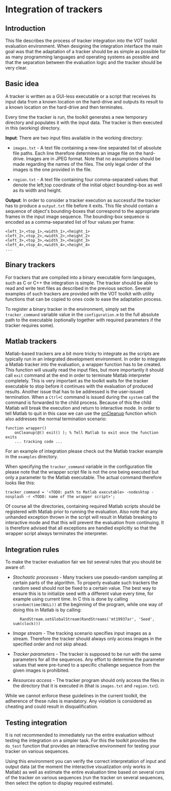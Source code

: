 Integration of trackers
=======================

Introduction
------------

This file describes the process of tracker integration into the VOT toolkit evaluation environment. When designing the integration interface the main goal was that the adaptation of a tracker should be as simple as possible for as many programming languages and operating systems as possible and that the separation between the evaluation logic and the tracker should be very clear.

Basic idea
----------

A tracker is written as a GUI-less executable or a script that receives its input data from a known location on the hard-drive and outputs its result to a known location on the hard-drive and then terminates.

Every time the tracker is run, the toolkit generates a new temporary directory and populates it with the input data. The tracker is then executed in this (working) directory.

**Input**: There are two input files available in the working directory:

* `images.txt` - A text file containing a new-line separated list of absolute file paths. Each line therefore determines an image file on the hard-drive. Images are in JPEG format. Note that no assumptions should be made regarding the names of the files. The only legal order of the images is the one provided in the file.

* `region.txt` - A text file containing four comma-separated values that denote the left,top coordinate of the initial object bounding-box as well as its width and height.

**Output**: In order to consider a tracker execution as successful the tracker has to produce a `output.txt` file before it exits. This file should contain a sequence of object's bounding-boxes that correspond to the appropriate frames in the input image sequence. The bounding-box sequence is encoded as a comma-separated list of four values per frame:

    <left_1>,<top_1>,<width_1>,<height_1>
    <left_2>,<top_2>,<width_2>,<height_2>
    <left_3>,<top_3>,<width_3>,<height_3>
    <left_4>,<top_4>,<width_4>,<height_4>
    ...

Binary trackers
---------------

For trackers that are compiled into a binary executable form languages, such as C or C++ the integration is simple. The tracker should be able to read and write text files as described in the previous section. Several examples of such trackers are provided with the VOT toolkit with utility functions that can be copied to ones code to ease the adaptation process. 

To register a binary tracker in the environment, simply set the `tracker_command` variable value in the `configuration.m` to the full absolute path to the executable (optionally together with required parameters if the tracker requires some).

Matlab trackers
---------------

Matlab-based trackers are a bit more tricky to integrate as the scripts are typically run in an integrated development environment. In order to integrate a Matlab tracker into the evaluation, a wrapper function has to be created. This function will usually read the input files, but more importantly it should call `exit` command at the end in order to terminate Matlab interpreter completely. This is very important as the toolkit waits for the tracker executable to stop before it continues with the evaluation of produced results. Another issue that has to be addressed is the user-issued termination. When a `Ctrl+C` command is issued during the `system` call the command is forwarded to the child process. Because of this the child Matlab will break the execution and return to interactive mode. In order to tell Matlab to quit in this case we can use the [onCleanup](http://www.mathworks.com/help/matlab/ref/oncleanup.html) function which also addresses the normal termination scenario:

	function wrapper()
		onCleanup(@() exit() ); % Tell Matlab to exit once the function exits
		... tracking code ...

 For an example of integration please check out the Matlab tracker example in the `examples` directory.

When specifying the `tracker_command` variable in the configuration file please note that the wrapper script file is not the one being executed but only a parameter to the Matlab executable. The actual command therefore looks like this:

    tracker_command = '<TODO: path to Matlab executable> -nodesktop -nosplash -r <TODO: name of the wrapper script>';

Of course all the directories, containing required Matlab scripts should be registered with Matlab prior to running the evaluation. Also note that any unhanded exception thrown in the script will result in Matlab breaking to interactive mode and that this will prevent the evaluation from continuing. It is therefore advised that all exceptions are handled explicitly so that the wrapper script always terminates the interpreter.

Integration rules
-----------------

To make the tracker evaluation fair we list several rules that you should be aware of:

* _Stochastic processes_ - Many trackers use pseudo-random sampling at certain parts of the algorithm. To properly evaluate such trackers the random seed should not be fixed to a certain value. The best way to ensure this is to initialize seed with a different value every time, for example using current time. In C this is done by calling `srandom(time(NULL))` at the beginning of the program, while one way of doing this in Matlab is by calling:

	`	RandStream.setGlobalStream(RandStreams('mt19937ar', 'Seed', sum(clock)))`

* _Image stream_ - The tracking scenario specifies input images as a stream. Therefore the tracker should always only access images in the specified order and not skip ahead. 
* _Tracker parameters_ - The tracker is supposed to be run with the same parameters for all the sequences. Any effort to determine the parameter values that were pre-tuned to a specific challenge sequence from the given images is prohibited.
* _Resources access_ - The tracker program should only access the files in the directory that it is executed in (that is `images.txt` and `region.txt`).

While we cannot enforce these guidelines in the current toolkit, the adherence of these rules is mandatory. Any violation is considered as cheating and could result in disqualification.

Testing integration
-------------------

It is not recommended to immediately run the entire evaluation without testing the integration on a simpler task. For this the toolkit provides the `do_test` function that provides an interactive environment for testing your tracker on various sequences.

Using this environment you can verify the correct interpretation of input and output data (at the moment the interactive visualization only works in Matlab) as well as estimate the entire evaluation time based on several runs of the tracker on various sequences (run the tracker on several sequences, then select the option to display required estimate).
